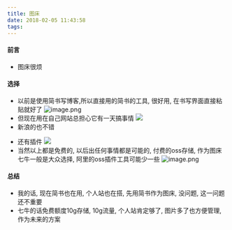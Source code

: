 ```yaml
---
title: 图床
date: 2018-02-05 11:43:58
tags:
---
```

#### 前言
* 图床很烦
#### 选择
* 以前是使用简书写博客,所以直接用的简书的工具, 很好用, 在书写界面直接粘贴就好了
![image.png](http://upload-images.jianshu.io/upload_images/4832809-2876c221cb768073.png?imageMogr2/auto-orient/strip%7CimageView2/2/w/1240)
* 但现在用在自己网站总担心它有一天搞事情
![](http://ww1.sinaimg.cn/large/ae2fc08fgy1fo5f8366ldj20ll0e33zd.jpg)
* 新浪的也不错
<!----more--->
* 还有插件
![](http://ww1.sinaimg.cn/mw690/ae2fc08fgy1fo5fmjf647j20ls0e7aan.jpg)
* 当然以上都是免费的, 以后出任何事情都是可能的, 付费的oss存储, 作为图床七牛一般是大众选择, 阿里的oss插件工具可能少一些
![image.png](http://upload-images.jianshu.io/upload_images/4832809-6303e7f17310272b.png?imageMogr2/auto-orient/strip%7CimageView2/2/w/1240)
#### 总结
* 我的话, 现在简书也在用, 个人站也在搭, 先用简书作为图床, 没问题, 这一问题还不重要
* 七牛的话免费额度10g存储, 10g流量, 个人站肯定够了, 图片多了也方便管理, 作为未来的方案